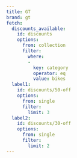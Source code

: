 ```yaml
---
title: GT
brand: gt
fetch:
  discounts_available:
    id: discounts
    options:
      from: collection
      filter:
        where:
        -
          key: category
          operator: eq
          value: bikes
  label1:
    id: discounts/50-off
    options:
      from: single
      filter:
        limit: 3
  label2:
    id: discounts/30-off
    options:
      from: single
      filter:
        limit: 2
---
```

